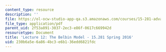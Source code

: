 ```yaml
---
content_type: resource
description: ''
file: https://ol-ocw-studio-app-qa.s3.amazonaws.com/courses/15-281-advanced-communication-for-leaders-spring-2016/230b6a5e6a864bc3e6b136edd6821fdc_MIT15_281S16_Lec12.pdf
file_type: application/pdf
parent_uid: 2f53a891-3037-2ec3-e86f-0617c669942d
resourcetype: Document
title: 'Lecture 12: The Belbin Model - 15.281 Spring 2016'
uid: 230b6a5e-6a86-4bc3-e6b1-36edd6821fdc
---
```

